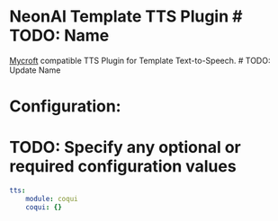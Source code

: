 # NeonAI Template TTS Plugin  # TODO: Name
[Mycroft](https://mycroft-ai.gitbook.io/docs/mycroft-technologies/mycroft-core/plugins) compatible
TTS Plugin for Template Text-to-Speech.  # TODO: Update Name

# Configuration:
# TODO: Specify any optional or required configuration values
```yaml
tts:
    module: coqui
    coqui: {}
```
